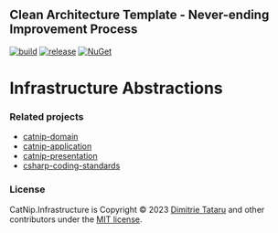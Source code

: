 ## Clean Architecture Template - Never-ending Improvement Process

[![build](https://github.com/dimitrietataru/catnip-infrastructure/actions/workflows/build.yml/badge.svg)](https://github.com/dimitrietataru/catnip-infrastructure/actions/workflows/build.yml)
[![release](https://github.com/dimitrietataru/catnip-infrastructure/actions/workflows/release.yml/badge.svg)](https://github.com/dimitrietataru/catnip-infrastructure/actions/workflows/release.yml)
[![NuGet](https://img.shields.io/nuget/v/CatNip.Infrastructure)](https://www.nuget.org/packages/CatNip.Infrastructure)

# Infrastructure Abstractions

### Related projects
* [catnip-domain](https://github.com/dimitrietataru/catnip-domain)
* [catnip-application](https://github.com/dimitrietataru/catnip-application)
* [catnip-presentation](https://github.com/dimitrietataru/catnip-presentation)
* [csharp-coding-standards](https://github.com/dimitrietataru/csharp-coding-standards)

### License
CatNip.Infrastructure is Copyright © 2023 [Dimitrie Tataru](https://github.com/dimitrietataru) and other contributors under the [MIT license](https://github.com/dimitrietataru/catnip-infrastructure/blob/ace/LICENSE).
